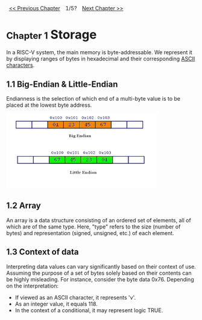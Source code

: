 <style>
  .large {
    font-size: 32px;
  }

  .medium {
    font-size: 24px;
  }

  .small {
    font-size: 16px;
  }
</style>

<table>
    <thead>
        <td>
            <a href="./00. Introduction.md"><< Previous Chapter</a>
        </td>
        <td>
            1/5?
        </td>
        <td>
            <a href="./02. Assembly.md">Next Chapter >></a>
        </td>
    </thead>
</table>

<h1>
  <span class="medium">Chapter 1</span>
  <span class="large">Storage</span>
</h1>

In a RISC-V system, the main memory is byte-addressable. We represent it by displaying ranges of bytes in hexadecimal and their corresponding <a href="./XX. Others.md">ASCII characters</a>.

## 1.1 Big-Endian & Little-Endian
Endianness is the selection of which end of a multi-byte value is to be placed at the lowest byte address.

<img src="./Imgs/lb.GIF">

## 1.2 Array
An array is a data structure consisting of an ordered set of elements, all of which are of the same type. Here, "type" refers to the size (number of bytes) and representation (signed, unsigned, etc.) of each element.
## 1.3 Context of data
Interpreting data values can vary significantly based on their context of use. Assuming the purpose of a set of bytes solely based on their contents can be highly misleading. For instance, consider the byte data 0x76. Depending on the interpretation:
- If viewed as an ASCII character, it represents 'v'.
- As an integer value, it equals 118.
- In the context of a conditional, it may represent logic TRUE.